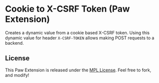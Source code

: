 # Cookie to X-CSRF Token (Paw Extension)

Creates a dynamic value from a cookie based X-CSRF token. Using this dynamic value for header `X-CSRF-TOKEN` allows making POST requests to a backend.

## License

This Paw Extension is released under the [MPL License](LICENSE). Feel free to fork, and modify!
